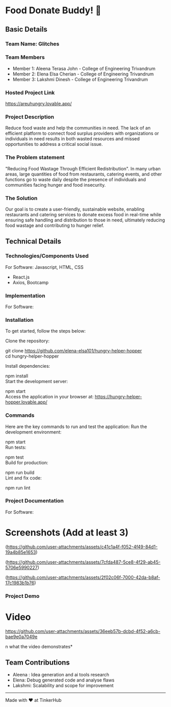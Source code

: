 # Food Donate Buddy! 🎯

## Basic Details
### Team Name: Glitches

### Team Members
- Member 1: Aleena Terasa John - College of Engineering Trivandrum
- Member 2: Elena Elsa Cherian - College of Engineering Trivandrum
- Member 3: Lakshmi Dinesh - College of Engineering Trivandrum

### Hosted Project Link
https://areuhungry.lovable.app/

### Project Description
Reduce food waste and help the communities in need. The lack of an efficient platform to connect food surplus providers with organizations or individuals in need results in both wasted resources and missed opportunities to address a critical social issue.

 
### The Problem statement
"Reducing Food Wastage Through Efficient Redistribution".
In many urban areas, large quantities of food from restaurants, catering events, and other functions go to waste daily despite the presence of individuals and communities facing hunger and food insecurity. 

### The Solution
Our goal is to create a user-friendly, sustainable website, enabling restaurants and catering services to donate excess food in real-time while ensuring safe handling and distribution to those in need, ultimately reducing food wastage and contributing to hunger relief.


## Technical Details
### Technologies/Components Used
For Software:
 Javascript, HTML, CSS
- React.js
- Axios, Bootcamp
  




### Implementation
For Software:
### Installation
To get started, follow the steps below:

Clone the repository:


git clone https://github.com/elena-elsa101/hungry-helper-hopper  
cd hungry-helper-hopper 

Install dependencies:

npm install  
Start the development server:

npm start  
Access the application in your browser at:
https://hungry-helper-hopper.lovable.app/

### Commands

Here are the key commands to run and test the application:
Run the development environment:

npm start  
Run tests:

npm test   
Build for production:

npm run build  
Lint and fix code:

npm run lint  

### Project Documentation
For Software:

# Screenshots (Add at least 3)
(https://github.com/user-attachments/assets/c41c1a4f-f052-4f49-84d1-19a4b85e1653)

(https://github.com/user-attachments/assets/7cfda487-5ce8-4f29-ab45-5706e5990227)

(https://github.com/user-attachments/assets/2f02c06f-7000-42da-b8af-17c1983b1b76)




### Project Demo
# Video




https://github.com/user-attachments/assets/36eeb57b-dcbd-4f52-a6cb-bae9e0a7049e

n what the video demonstrates*


## Team Contributions
- Aleena : Idea generation and ai tools research
- Elena: Debug generated code and analyse flaws
- Lakshmi: Scalability and scope for improvement

---
Made with ❤️ at TinkerHub
